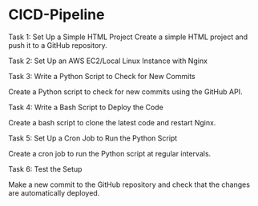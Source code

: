 # CICD-Pipeline
Task 1: Set Up a Simple HTML Project 
Create a simple HTML project and push it to a GitHub repository. 

Task 2: Set Up an AWS EC2/Local Linux Instance with Nginx

 Task 3: Write a Python Script to Check for New Commits

 Create a Python script to check for new commits using the GitHub API.

Task 4: Write a Bash Script to Deploy the Code

Create a bash script to clone the latest code and restart Nginx.

Task 5: Set Up a Cron Job to Run the Python Script

Create a cron job to run the Python script at regular intervals.

 Task 6: Test the Setup 

Make a new commit to the GitHub repository and check that the changes are automatically deployed.
